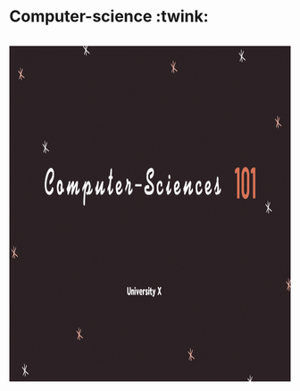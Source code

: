 # Computer-science :twink:
<br>

<img src="media/computer_science/CS101.gif" alt="Intro Computer Science" width="750" height="600">



